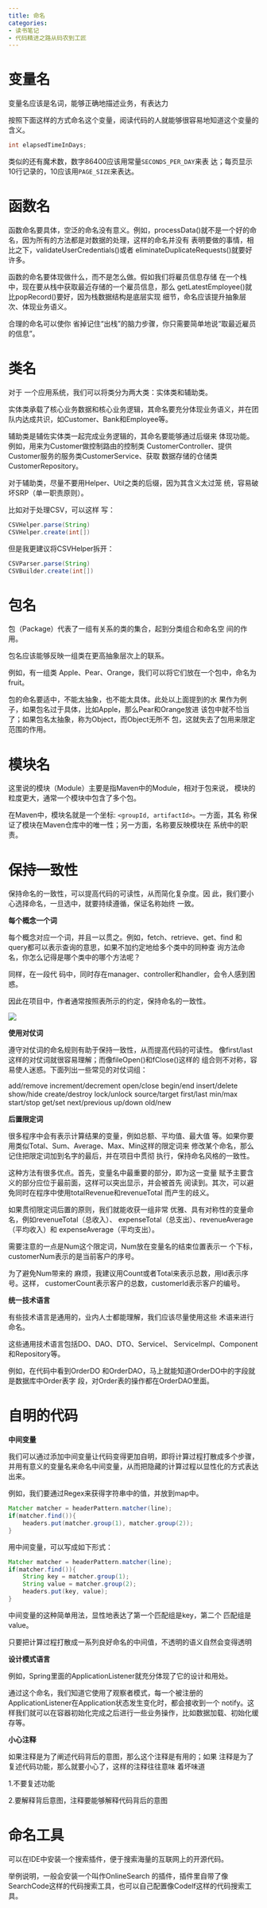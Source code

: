 ```yaml
---
title: 命名
categories: 
- 读书笔记
- 代码精进之路从码农到工匠
---
```


# 变量名

变量名应该是名词，能够正确地描述业务，有表达力

按照下面这样的方式命名这个变量，阅读代码的人就能够很容易地知道这个变量的含义。

```java
int elapsedTimeInDays;
```

类似的还有魔术数，数字86400应该用常量`SECONDS_PER_DAY`来表 达；每页显示10行记录的，10应该用`PAGE_SIZE`来表达。

# 函数名

函数命名要具体，空泛的命名没有意义。例如，processData()就不是一个好的命名，因为所有的方法都是对数据的处理，这样的命名并没有 表明要做的事情，相比之下，validateUserCredentials()或者 eliminateDuplicateRequests()就要好许多。

函数的命名要体现做什么，而不是怎么做。假如我们将雇员信息存储 在一个栈中，现在要从栈中获取最近存储的一个雇员信息，那么 getLatestEmployee()就比popRecord()要好，因为栈数据结构是底层实现 细节，命名应该提升抽象层次、体现业务语义。

合理的命名可以使你 省掉记住“出栈”的脑力步骤，你只需要简单地说“取最近雇员的信息”。

# 类名

对于 一个应用系统，我们可以将类分为两大类：实体类和辅助类。

实体类承载了核心业务数据和核心业务逻辑，其命名要充分体现业务语义，并在团队内达成共识，如Customer、Bank和Employee等。

辅助类是辅佐实体类一起完成业务逻辑的，其命名要能够通过后缀来 体现功能。例如，用来为Customer做控制路由的控制类 CustomerController、提供Customer服务的服务类CustomerService、获取 数据存储的仓储类CustomerRepository。 

对于辅助类，尽量不要用Helper、Util之类的后缀，因为其含义太过笼 统，容易破坏SRP（单一职责原则）。

比如对于处理CSV，可以这样 写：

```java
CSVHelper.parse(String) 
CSVHelper.create(int[])
```

但是我更建议将CSVHelper拆开：

```java
CSVParser.parse(String) 
CSVBuilder.create(int[])
```

# 包名

包（Package）代表了一组有关系的类的集合，起到分类组合和命名空 间的作用。

包名应该能够反映一组类在更高抽象层次上的联系。

例如，有一组类 Apple、Pear、Orange，我们可以将它们放在一个包中，命名为fruit。

包的命名要适中，不能太抽象，也不能太具体。此处以上面提到的水 果作为例子，如果包名过于具体，比如Apple，那么Pear和Orange放进 该包中就不恰当了；如果包名太抽象，称为Object，而Object无所不 包，这就失去了包用来限定范围的作用。

# 模块名

这里说的模块（Module）主要是指Maven中的Module，相对于包来说， 模块的粒度更大，通常一个模块中包含了多个包。

在Maven中，模块名就是一个坐标: `<groupId, artifactId>`。一方面，其名 称保证了模块在Maven仓库中的唯一性；另一方面，名称要反映模块在 系统中的职责。

# 保持一致性

保持命名的一致性，可以提高代码的可读性，从而简化复杂度。因 此，我们要小心选择命名，一旦选中，就要持续遵循，保证名称始终 一致。

**每个概念一个词**

每个概念对应一个词，并且一以贯之。例如，fetch、retrieve、get、find 和query都可以表示查询的意思，如果不加约定地给多个类中的同种查 询方法命名，你怎么记得是哪个类中的哪个方法呢？

同样，在一段代 码中，同时存在manager、controller和handler，会令人感到困惑。

因此在项目中，作者通常按照表所示的约定，保持命名的一致性。

![](https://xiaoflyfish.oss-cn-beijing.aliyuncs.com/image/20201217232325.png)

**使用对仗词**

遵守对仗词的命名规则有助于保持一致性，从而提高代码的可读性。 像first/last这样的对仗词就很容易理解；而像fileOpen()和fClose()这样的 组合则不对称，容易使人迷惑。下面列出一些常见的对仗词组：

add/remove increment/decrement open/close begin/end insert/delete show/hide create/destroy lock/unlock source/target first/last min/max start/stop get/set next/previous up/down old/new

**后置限定词**

很多程序中会有表示计算结果的变量，例如总额、平均值、最大值 等。如果你要用类似Total、Sum、Average、Max、Min这样的限定词来 修改某个命名，那么记住把限定词加到名字的最后，并在项目中贯彻 执行，保持命名风格的一致性。

这种方法有很多优点。首先，变量名中最重要的部分，即为这一变量 赋予主要含义的部分应位于最前面，这样可以突出显示，并会被首先 阅读到。其次，可以避免同时在程序中使用totalRevenue和revenueTotal 而产生的歧义。

如果贯彻限定词后置的原则，我们就能收获一组非常 优雅、具有对称性的变量命名，例如revenueTotal（总收入）、 expenseTotal（总支出）、revenueAverage（平均收入）和 expenseAverage（平均支出）。

需要注意的一点是Num这个限定词，Num放在变量名的结束位置表示一 个下标，customerNum表示的是当前客户的序号。

为了避免Num带来的 麻烦，我建议用Count或者Total来表示总数，用Id表示序号。这样， customerCount表示客户的总数，customerId表示客户的编号。

**统一技术语言** 

有些技术语言是通用的，业内人士都能理解，我们应该尽量使用这些 术语来进行命名。

这些通用技术语言包括DO、DAO、DTO、ServiceI、 ServiceImpl、Component和Repository等。

例如，在代码中看到OrderDO 和OrderDAO，马上就能知道OrderDO中的字段就是数据库中Order表字 段，对Order表的操作都在OrderDAO里面。

# 自明的代码

**中间变量**

我们可以通过添加中间变量让代码变得更加自明，即将计算过程打散成多个步骤，并用有意义的变量名来命名中间变量，从而把隐藏的计算过程以显性化的方式表达出来。

例如，我们要通过Regex来获得字符串中的值，并放到map中。

```java
Matcher matcher = headerPattern.matcher(line);
if(matcher.find()){
	headers.put(matcher.group(1), matcher.group(2));
}
```

用中间变量，可以写成如下形式：

```java
Matcher matcher = headerPattern.matcher(line);
if(matcher.find()){
	String key = matcher.group(1);
	String value = matcher.group(2);
	headers.put(key, value);
}
```

中间变量的这种简单用法，显性地表达了第一个匹配组是key，第二个 匹配组是value。

只要把计算过程打散成一系列良好命名的中间值，不透明的语义自然会变得透明

**设计模式语言**

例如，Spring里面的ApplicationListener就充分体现了它的设计和用处。 

通过这个命名，我们知道它使用了观察者模式，每一个被注册的 ApplicationListener在Application状态发生变化时，都会接收到一个 notify。这样我们就可以在容器初始化完成之后进行一些业务操作，比如数据加载、初始化缓存等。

**小心注释**

如果注释是为了阐述代码背后的意图，那么这个注释是有用的；如果 注释是为了复述代码功能，那么就要小心了，这样的注释往往意味 着坏味道

1.不要复述功能

2.要解释背后意图，注释要能够解释代码背后的意图

# 命名工具

可以在IDE中安装一个搜索插件，便于搜索海量的互联网上的开源代码。

举例说明，一般会安装一个叫作OnlineSearch 的插件，插件里自带了像SearchCode这样的代码搜索工具，也可以自己配置像Codelf这样的代码搜索工具。

